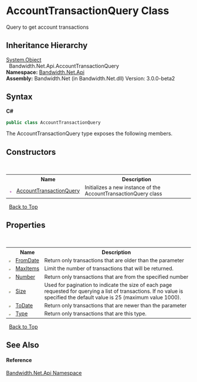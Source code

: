 ﻿# AccountTransactionQuery Class
 

Query to get account transactions


## Inheritance Hierarchy
<a href="http://msdn2.microsoft.com/en-us/library/e5kfa45b" target="_blank">System.Object</a><br />&nbsp;&nbsp;Bandwidth.Net.Api.AccountTransactionQuery<br />
**Namespace:**&nbsp;<a href ="N_Bandwidth_Net_Api.md">Bandwidth.Net.Api</a><br />**Assembly:**&nbsp;Bandwidth.Net (in Bandwidth.Net.dll) Version: 3.0.0-beta2

## Syntax

**C#**<br />
``` C#
public class AccountTransactionQuery
```

The AccountTransactionQuery type exposes the following members.


## Constructors
&nbsp;<table><tr><th></th><th>Name</th><th>Description</th></tr><tr><td>![Public method](media/pubmethod.gif "Public method")</td><td><a href ="M_Bandwidth_Net_Api_AccountTransactionQuery__ctor.md">AccountTransactionQuery</a></td><td>
Initializes a new instance of the AccountTransactionQuery class</td></tr></table>&nbsp;
<a href="#accounttransactionquery-class">Back to Top</a>

## Properties
&nbsp;<table><tr><th></th><th>Name</th><th>Description</th></tr><tr><td>![Public property](media/pubproperty.gif "Public property")</td><td><a href ="P_Bandwidth_Net_Api_AccountTransactionQuery_FromDate.md">FromDate</a></td><td>
Return only transactions that are older than the parameter</td></tr><tr><td>![Public property](media/pubproperty.gif "Public property")</td><td><a href ="P_Bandwidth_Net_Api_AccountTransactionQuery_MaxItems.md">MaxItems</a></td><td>
Limit the number of transactions that will be returned.</td></tr><tr><td>![Public property](media/pubproperty.gif "Public property")</td><td><a href ="P_Bandwidth_Net_Api_AccountTransactionQuery_Number.md">Number</a></td><td>
Return only transactions that are from the specified number</td></tr><tr><td>![Public property](media/pubproperty.gif "Public property")</td><td><a href ="P_Bandwidth_Net_Api_AccountTransactionQuery_Size.md">Size</a></td><td>
Used for pagination to indicate the size of each page requested for querying a list of transactions. If no value is specified the default value is 25 (maximum value 1000).</td></tr><tr><td>![Public property](media/pubproperty.gif "Public property")</td><td><a href ="P_Bandwidth_Net_Api_AccountTransactionQuery_ToDate.md">ToDate</a></td><td>
Return only transactions that are newer than the parameter</td></tr><tr><td>![Public property](media/pubproperty.gif "Public property")</td><td><a href ="P_Bandwidth_Net_Api_AccountTransactionQuery_Type.md">Type</a></td><td>
Return only transactions that are this type.</td></tr></table>&nbsp;
<a href="#accounttransactionquery-class">Back to Top</a>

## See Also


#### Reference
<a href ="N_Bandwidth_Net_Api.md">Bandwidth.Net.Api Namespace</a><br />